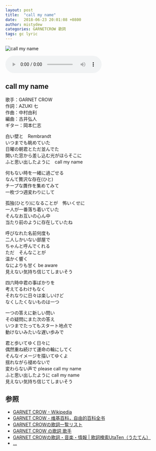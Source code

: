 ```yaml
---
layout: post
title:  "call my name"
date:   2018-06-23 20:01:08 +0800
author: mistydew
categories: GARNETCROW 歌詞
tags: gc lyric
---
```

![call my name](https://raw.githubusercontent.com/mistydew/gc/master/images/cover/single/Single_08th_call_my_name.jpg)

<audio controls>
  <source src="https://raw.githubusercontent.com/mistydew/gc2/master/audio/call%20my%20name.mp3" type="audio/mpeg">
您的浏览器不支持 audio 元素。
</audio>

## call my name

歌手：GARNET CROW<br>
作詞：AZUKI 七<br>
作曲：中村由利<br>
編曲：古井弘人<br>
ギター：岡本仁志

白い壁と　Rembrandt<br>
いつまでも眺めていた<br>
日曜の朝君とただ並んでた<br>
開いた窓から差し込む光がほらそこに<br>
ふと思い出したように　call my name

何もない時を一緒に過ごせる<br>
なんて贅沢な存在(ひと)<br>
チープな贋作を集めてみて<br>
一枚づつ週変わりにして

孤独(ひとり)になることが　怖いくせに<br>
一人が一番落ち着いていた<br>
そんなお互いの心ん中<br>
当たり前のように存在していたね

呼びなれた名前何度も<br>
二人しかいない部屋で<br>
ちゃんと呼んでくれる<br>
ただ　そんなことが<br>
温かく響く<br>
なによりも甘く be aware<br>
見えない気持ち信じてしまいそう

四六時中君の事ばかりを<br>
考えてるわけもなく<br>
それなりに日々は楽しいけど<br>
なくしたくないものは一つ

一つの答えに新しい問い<br>
その疑問にまた次の答え<br>
いつまでたってもスタート地点で<br>
動けないみたいな遅い歩みで

君と歩いてゆく日々に<br>
偶然重ね続けて運命の輪にしてく<br>
そんなイメージを描いてゆくよ<br>
揺れながら褪めないで<br>
変わらない声で please call my name<br>
ふと思い出したように call my name<br>
見えない気持ち信じてしまいそう

## 参照
* [GARNET CROW - Wikipedia](https://ja.wikipedia.org/wiki/GARNET_CROW)
* [GARNET CROW - 维基百科，自由的百科全书](https://zh.wikipedia.org/wiki/GARNET_CROW)
* [GARNET CROWの歌詞一覧リスト](https://www.uta-net.com/artist/344)
* [GARNET CROW の歌詞 歌手](http://www.kasi-time.com/subcat-uta-167-1.html)
* [GARNET CROWの歌詞・音楽・情報 \| 歌詞検索UtaTen（うたてん）](https://utaten.com/artist/GARNET+CROW)
* [...](https://github.com/mistydew/gc)

